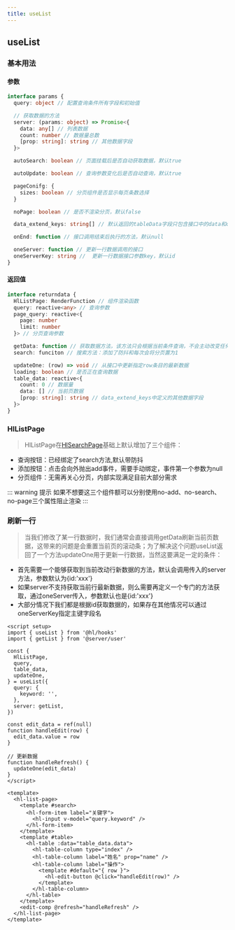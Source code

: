 ```yaml
---
title: useList
---
```


## useList

### 基本用法

<hl-demo-use-list/>

#### 参数

```ts
interface params {
  query: object // 配置查询条件所有字段和初始值

  // 获取数据的方法
  server: (params: object) => Promise<{
    data: any[] // 列表数据
    count: number // 数据量总数
    [prop: string]: string // 其他数据字段
  }>

  autoSearch: boolean // 页面挂载后是否自动获取数据，默认true

  autoUpdate: boolean // 查询参数变化后是否自动查询，默认true

  pageConifg: {
    sizes: boolean // 分页组件是否显示每页条数选择
  }

  noPage: boolean // 是否不渲染分页，默认false

  data_extend_keys: string[] // 默认返回的tableData字段只包含接口中的data和count两个字段，如果有其他字段，需要配置字段名

  onEnd: function // 接口调用结束后执行的方法，默认null

  oneServer: function // 更新一行数据调用的接口
  oneServerKey: string //  更新一行数据接口参数key，默认id
}
```

#### 返回值

```ts
interface returndata {
  HlListPage: RenderFunction // 组件渲染函数
  query: reactive<any> // 查询参数
  page_query: reactive<{
    page: number
    limit: number
  }> // 分页查询参数

  getData: function // 获取数据方法，该方法只会根据当前条件查询，不会主动改变任何参数值
  search: funciton // 搜索方法：添加了防抖和每次会将分页置为1

  updateOne: (row) => void // 从接口中更新指定row条目的最新数据
  loading: boolean // 是否正在查询数据
  table_data: reactive<{
    count: 0 // 数据量
    data: [] // 当前页数据
    [prop: string]: string // data_extend_keys中定义的其他数据字段
  }>
}
```

### HlListPage

> HlListPage在[HlSearchPage](/docs/web/hl-ui/search.html)基础上默认增加了三个组件：

- 查询按钮：已经绑定了search方法,默认带防抖
- 添加按钮：点击会向外抛出add事件，需要手动绑定，事件第一个参数为null
- 分页组件：无需再关心分页，内部实现满足目前大部分需求

::: warning 提示
如果不想要这三个组件额可以分别使用no-add、no-search、no-page三个属性阻止渲染
:::

<hl-demo-use-list-config/>

### 刷新一行

> 当我们修改了某一行数据时，我们通常会直接调用getData刷新当前页数据，这带来的问题是会重置当前页的滚动条；为了解决这个问题useList返回了一个方法updateOne用于更新一行数据，当然这要满足一定的条件：

- 首先需要一个能够获取到当前改动行新数据的方法，默认会调用传入的server方法，参数默认为{id:'xxx'}
- 如果server不支持获取当前行最新数据，则么需要再定义一个专门的方法获取，通过oneServer传入，参数默认也是{id:'xxx'}
- 大部分情况下我们都是根据id获取数据的，如果存在其他情况可以通过oneServerKey指定主键字段名

```vue
<script setup>
import { useList } from '@hl/hooks'
import { getList } from '@server/user'

const {
  HlListPage,
  query,
  table_data,
  updateOne,
} = useList({
  query: {
    keyword: '',
  },
  server: getList,
})

const edit_data = ref(null)
function handleEdit(row) {
  edit_data.value = row
}

// 更新数据
function handleRefresh() {
  updateOne(edit_data)
}
</script>

<template>
  <hl-list-page>
    <template #search>
      <hl-form-item label="关键字">
        <hl-input v-model="query.keyword" />
      </hl-form-item>
    </template>
    <template #table>
      <hl-table :data="table_data.data">
        <hl-table-column type="index" />
        <hl-table-column label="姓名" prop="name" />
        <hl-table-column label="操作">
          <template #default="{ row }">
            <hl-edit-button @click="handleEdit(row)" />
          </template>
        </hl-table-column>
      </hl-table>
    </template>
    <edit-comp @refresh="handleRefresh" />
  </hl-list-page>
</template>
```
